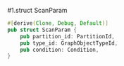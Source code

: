 #1.struct ScanParam

```rust
#[derive(Clone, Debug, Default)]
pub struct ScanParam {
    pub partition_id: PartitionId,
    pub type_id: GraphObjectTypeId,
    pub condition: Condition,
}
```